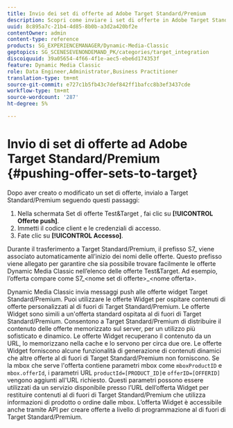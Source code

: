 ```yaml
---
title: Invio dei set di offerte ad Adobe Target Standard/Premium
description: Scopri come inviare i set di offerte in Adobe Target Standard/Premium.
uuid: 8c895a7c-21b4-4d85-8b0b-a3d2a420bf2e
contentOwner: admin
content-type: reference
products: SG_EXPERIENCEMANAGER/Dynamic-Media-Classic
geptopics: SG_SCENESEVENONDEMAND_PK/categories/target_integration
discoiquuid: 39a05654-4f66-4f1e-aec5-ebe6d174353f
feature: Dynamic Media Classic
role: Data Engineer,Administrator,Business Practitioner
translation-type: tm+mt
source-git-commit: e727c1b5fb43c7def842ff1bafcc8b3ef3437cde
workflow-type: tm+mt
source-wordcount: '287'
ht-degree: 5%

---
```



# Invio di set di offerte ad Adobe Target Standard/Premium {#pushing-offer-sets-to-target}

Dopo aver creato o modificato un set di offerte, invialo a Target Standard/Premium seguendo questi passaggi:

1. Nella schermata Set di offerte Test&amp;Target , fai clic su **[!UICONTROL Offerte push]**.
1. Immetti il codice client e le credenziali di accesso.
1. Fate clic su **[!UICONTROL Accesso]**.

Durante il trasferimento a Target Standard/Premium, il prefisso S7_ viene associato automaticamente all’inizio dei nomi delle offerte. Questo prefisso viene allegato per garantire che sia possibile trovare facilmente le offerte Dynamic Media Classic nell’elenco delle offerte Test&amp;Target. Ad esempio, l’offerta compare come S7_&lt;nome set di offerte>_&lt;nome offerta>.

Dynamic Media Classic invia messaggi push alle offerte widget Target Standard/Premium. Puoi utilizzare le offerte Widget per ospitare contenuti di offerte personalizzati al di fuori di Target Standard/Premium. Le offerte Widget sono simili a un&#39;offerta standard ospitata al di fuori di Target Standard/Premium. Consentono a Target Standard/Premium di distribuire il contenuto delle offerte memorizzato sul server, per un utilizzo più sofisticato e dinamico. Le offerte Widget recuperano il contenuto da un URL, lo memorizzano nella cache e lo servono per circa due ore. Le offerte Widget forniscono alcune funzionalità di generazione di contenuti dinamici che altre offerte al di fuori di Target Standard/Premium non forniscono. Se la mbox che serve l&#39;offerta contiene parametri mbox come `mboxProductID` e `mbox.offerId`, i parametri URL `productId=[PRODUCT_ID]`e `offerID=[OFFERID]` vengono aggiunti all&#39;URL richiesto. Questi parametri possono essere utilizzati da un servizio disponibile presso l’URL dell’offerta Widget per restituire contenuti al di fuori di Target Standard/Premium che utilizza informazioni di prodotto o ordine dalle mbox. L’offerta Widget è accessibile anche tramite API per creare offerte a livello di programmazione al di fuori di Target Standard/Premium.
